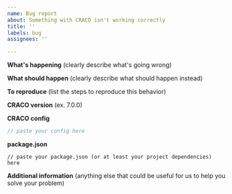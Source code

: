 ```yaml
---
name: Bug report
about: Something with CRACO isn't working correctly
title: ''
labels: bug
assignees: ''

---
```


**What's happening**
(clearly describe what's going wrong)

**What should happen**
(clearly describe what should happen instead)

**To reproduce**
(list the steps to reproduce this behavior)

**CRACO version**
(ex. 7.0.0)

**CRACO config**
```js
// paste your config here
```

**package.json**
```jsonc
// paste your package.json (or at least your project dependencies) here
```

**Additional information**
(anything else that could be useful for us to help you solve your problem)
